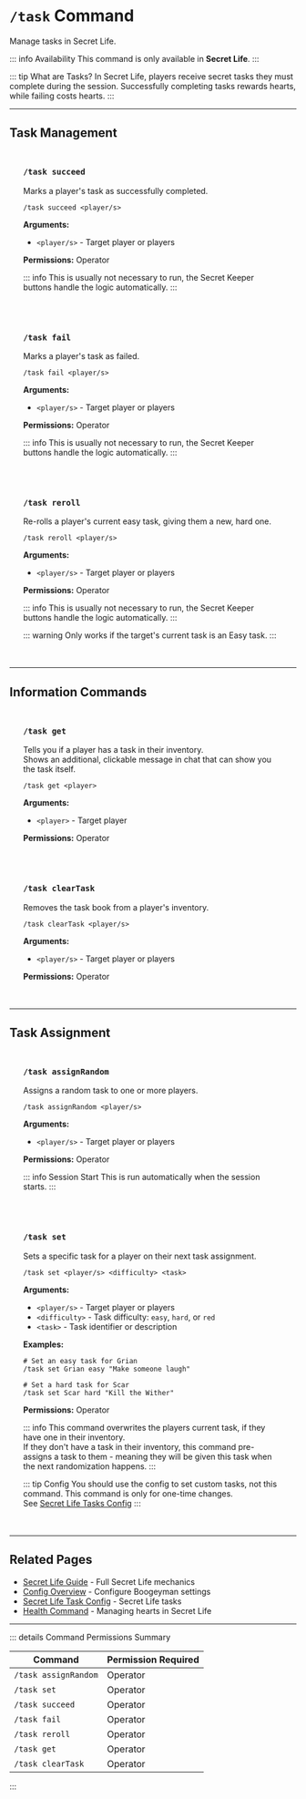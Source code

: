 #  `/task` Command

Manage tasks in Secret Life.

::: info Availability
This command is only available in **Secret Life**.
:::

::: tip What are Tasks?
In Secret Life, players receive secret tasks they must complete during the session. Successfully completing tasks rewards hearts, while failing costs hearts.
:::

---

## Task Management

<div class="command-block">

### `/task succeed`

Marks a player's task as successfully completed.

```
/task succeed <player/s>
```

**Arguments:**
- `<player/s>` - Target player or players

**Permissions:** Operator

::: info
This is usually not necessary to run, the Secret Keeper buttons handle the logic automatically.
:::

</div>

<div class="command-block">

### `/task fail`

Marks a player's task as failed.

```
/task fail <player/s>
```

**Arguments:**
- `<player/s>` - Target player or players

**Permissions:** Operator

::: info
This is usually not necessary to run, the Secret Keeper buttons handle the logic automatically.
:::

</div>

<div class="command-block">

### `/task reroll`

Re-rolls a player's current easy task, giving them a new, hard one.

```
/task reroll <player/s>
```

**Arguments:**
- `<player/s>` - Target player or players

**Permissions:** Operator

::: info
This is usually not necessary to run, the Secret Keeper buttons handle the logic automatically.
:::

::: warning
Only works if the target's current task is an Easy task.
:::

</div>

---

## Information Commands

<div class="command-block">

### `/task get`

Tells you if a player has a task in their inventory.<br>
Shows an additional, clickable message in chat that can show you the task itself.

```
/task get <player>
```

**Arguments:**
- `<player>` - Target player

**Permissions:** Operator

</div>

<div class="command-block">

### `/task clearTask`

Removes the task book from a player's inventory.

```
/task clearTask <player/s>
```

**Arguments:**
- `<player/s>` - Target player or players

**Permissions:** Operator

</div>

---

## Task Assignment

<div class="command-block">

### `/task assignRandom`

Assigns a random task to one or more players.

```
/task assignRandom <player/s>
```

**Arguments:**
- `<player/s>` - Target player or players

**Permissions:** Operator

::: info Session Start
This is run automatically when the session starts.
:::

</div>

<div class="command-block">

### `/task set`

Sets a specific task for a player on their next task assignment.

```
/task set <player/s> <difficulty> <task>
```

**Arguments:**
- `<player/s>` - Target player or players
- `<difficulty>` - Task difficulty: `easy`, `hard`, or `red`
- `<task>` - Task identifier or description

**Examples:**
```
# Set an easy task for Grian
/task set Grian easy "Make someone laugh"

# Set a hard task for Scar
/task set Scar hard "Kill the Wither"
```

**Permissions:** Operator

::: info
This command overwrites the players current task, if they have one in their inventory.<br>
If they don't have a task in their inventory, this command pre-assigns a task to them - meaning they will be given this task when the next randomization happens.
:::

::: tip Config
You should use the config to set custom tasks, not this command. This command is only for one-time changes.<br>
See [Secret Life Tasks Config](/config/secret-life-tasks)
:::

</div>

---

## Related Pages

- [Secret Life Guide](/guide/seasons/secretlife) - Full Secret Life mechanics
- [Config Overview](/config/overview) - Configure Boogeyman settings
- [Secret Life Task Config](/config/secret-life-tasks) - Secret Life tasks
- [Health Command](/commands/detailed/health) - Managing hearts in Secret Life

---

::: details Command Permissions Summary

| Command                        | Permission Required |
|--------------------------------|---------------------|
| `/task assignRandom`           | Operator            |
| `/task set`                    | Operator            |
| `/task succeed`                | Operator            |
| `/task fail`                   | Operator            |
| `/task reroll`                 | Operator            |
| `/task get`                    | Operator            |
| `/task clearTask`              | Operator            |
:::

<style scoped>
.command-block {
  background: var(--vp-c-bg-soft);
  border: 1px solid var(--vp-c-divider);
  border-radius: 8px;
  padding: 1.5rem;
  margin: 1.5rem 0;
}

.command-block h3 {
  margin-top: 0;
  color: var(--vp-c-brand-1);
  font-family: var(--vp-font-family-mono);
}

.command-block > *:last-child {
  margin-bottom: 0;
}
</style>